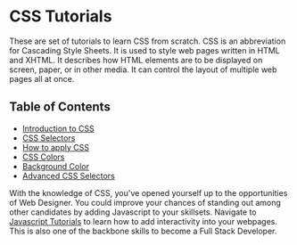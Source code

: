 # CSS Tutorials

These are set of tutorials to learn CSS from scratch. CSS is an abbreviation for Cascading Style Sheets. It is used to style web pages written in HTML and XHTML. It describes how HTML elements are to be displayed on screen, paper, or in other media. It can control the layout of multiple web pages all at once.

## Table of Contents

- [Introduction to CSS](introduction/index.md)
- [CSS Selectors](selectors/index.md)
- [How to apply CSS](how-to-apply-css/index.md)
- [CSS Colors](colors/index.md)
- [Background Color](background-color/index.md)
- [Advanced CSS Selectors](advanced-selectors/index.md)

With the knowledge of CSS, you've opened yourself up to the opportunities of Web Designer. You could improve your chances of standing out among other candidates by adding Javascript to your skillsets. Navigate to [Javascript Tutorials](../javascript/README.md) to learn how to add interactivity into your webpages. This is also one of the backbone skills to become a Full Stack Developer. 
